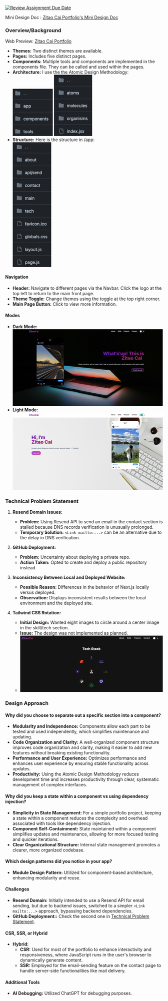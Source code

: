 [![Review Assignment Due Date](https://classroom.github.com/assets/deadline-readme-button-24ddc0f5d75046c5622901739e7c5dd533143b0c8e959d652212380cedb1ea36.svg)](https://classroom.github.com/a/HTz23s4q)

Mini Design Doc
: [Zitao Cai Portfolio's Mini Design Doc
](https://docs.google.com/document/d/1Zn0-Pr0wi5Bllz5X7PDCx_5e11ovmi0s-nUUhwyNaQE/edit)

### Overview/Background

Web Preview: [Zitao Cai Portfolio](https://cztcffsni.github.io/NU-Portfolio-zitao/)

- **Themes:** Two distinct themes are available.
- **Pages:** Includes five distinct pages.
- **Components:** Multiple tools and components are implemented in the components file. They can be called and used within the pages.
- **Architecture:** I use the the Atomic Design Methodology: <br>![Structure 1](./mini-design-doc-images/1.png) ![Structure 2](./mini-design-doc-images/2.png) 
- **Structure:** Here is the structure in /app: <br>![Structure 3](./mini-design-doc-images/3.png) 

#### Navigation
- **Header:** Navigate to different pages via the Navbar. Click the logo at the top left to return to the main front page.
- **Theme Toggle:** Change themes using the toggle at the top right corner.
- **Main Page Button:** Click to view more information.

#### Modes
- **Dark Mode:** ![Dark Mode](./mini-design-doc-images/4.png) 
- **Light Mode:** ![Light Mode](./mini-design-doc-images/5.png) 

### Technical Problem Statement

1. **Resend Domain Issues:**
   - **Problem:** Using Resend API to send an email in the contact section is stalled because DNS records verification is unusually prolonged.
   - **Temporary Solution:** `<Link mailto:...>` can be an alternative due to the delay in DNS verification.

2. **GitHub Deployment:**
   - **Problem:** Uncertainty about deploying a private repo.
   - **Action Taken:** Opted to create and deploy a public repository instead.

3. **Inconsistency Between Local and Deployed Website:**
   - **Possible Reason:** Differences in the behavior of Next.js locally versus deployed.
   - **Observation:** Displays inconsistent results between the local environment and the deployed site.

4. **Tailwind CSS Rotation:**
   - **Initial Design:** Wanted eight images to circle around a center image in the skill/tech section.
   - **Issue:** The design was not implemented as planned.
   - ![Tailwind CSS Rotation](./mini-design-doc-images/6.png) 

### Design Approach

#### Why did you choose to separate out a specific section into a component?
- **Modularity and Independence:** Components allow each part to be tested and used independently, which simplifies maintenance and updating.
- **Code Organization and Clarity:** A well-organized component structure improves code organization and clarity, making it easier to add new features without breaking existing functionality.
- **Performance and User Experience:** Optimizes performance and enhances user experience by ensuring stable functionality across updates.
- **Productivity:** Using the Atomic Design Methodology reduces development time and increases productivity through clear, systematic management of complex interfaces.

#### Why did you keep a state within a component vs using dependency injection?
- **Simplicity in State Management:** For a simple portfolio project, keeping a state within a component reduces the complexity and overhead associated with tools like dependency injection.
- **Component Self-Containment:** State maintained within a component simplifies updates and maintenance, allowing for more focused testing and quicker iterations.
- **Clear Organizational Structure:** Internal state management promotes a clearer, more organized codebase.

#### Which design patterns did you notice in your app?
- **Module Design Pattern:** Utilized for component-based architecture, enhancing modularity and reuse.

#### Challenges
- **Resend Domain:** Initially intended to use a Resend API for email sending, but due to backend issues, switched to a simpler `<Link mailto:...>` approach, bypassing backend dependencies.
- **GitHub Deployment::** Check the second one in [Technical Problem Statement](#technical-problem-statement).

#### CSR, SSR, or Hybrid
- **Hybrid:**
  - **CSR:** Used for most of the portfolio to enhance interactivity and responsiveness, where JavaScript runs in the user's browser to dynamically generate content.
  - **SSR:** Employed for the email-sending feature on the contact page to handle server-side functionalities like mail delivery.

#### Additional Tools
- **AI Debugging:** Utilized ChatGPT for debugging purposes.
